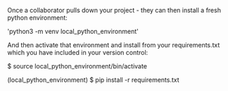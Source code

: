 Once a collaborator pulls down your project - they can then install a fresh python environment:

'python3 -m venv local_python_environment'

And then activate that environment and install from your requirements.txt which you have included in your version control:

$ source local_python_environment/bin/activate

(local_python_environment) $ pip install -r requirements.txt
